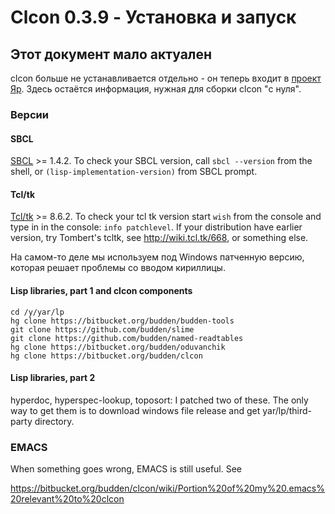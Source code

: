 Clcon 0.3.9 - Установка и запуск
==============

##  Этот документ мало актуален

clcon больше не устанавливается отдельно - он теперь входит в [проект Яр](https://bitbucket.org/budden/iar). Здесь остаётся информация, нужная
для сборки clcon "с нуля". 

### Версии

#### SBCL

[SBCL](http://www.sbcl.org/platform-table.html) >= 1.4.2. To check your SBCL version, call `sbcl --version` from the shell, or `(lisp-implementation-version)` from SBCL prompt.

#### Tcl/tk

[Tcl/tk](http://tcl.tk) >= 8.6.2. To check your tcl tk version start `wish` from the console and type in in the console: `info patchlevel`. If your distribution have earlier version, try Tombert's tcltk, see http://wiki.tcl.tk/668, or something else.

На самом-то деле мы используем под Windows патченную версию, которая решает проблемы со вводом кириллицы.

#### Lisp libraries, part 1 and clcon components

    cd /y/yar/lp
    hg clone https://bitbucket.org/budden/budden-tools
    git clone https://github.com/budden/slime 
    git clone https://github.com/budden/named-readtables
    hg clone https://bitbucket.org/budden/oduvanchik
    hg clone https://bitbucket.org/budden/clcon

#### Lisp libraries, part 2

hyperdoc, hyperspec-lookup, toposort: I patched two of these. The only way
to get them is to download windows file release and get yar/lp/third-party directory. 

### EMACS

  When something goes wrong, EMACS is still useful. See 

   https://bitbucket.org/budden/clcon/wiki/Portion%20of%20my%20.emacs%20relevant%20to%20clcon

